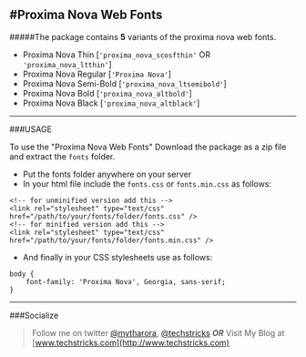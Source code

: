 #Proxima Nova Web Fonts
-----------------------

#####The package contains **5** variants of the proxima nova web fonts.


 - Proxima Nova Thin [`'proxima_nova_scosfthin'` OR `'proxima_nova_ltthin'`]
 - Proxima Nova Regular [`'Proxima Nova'`]
 - Proxima Nova Semi-Bold [`'proxima_nova_ltsemibold'`]
 - Proxima Nova Bold [`'proxima_nova_altbold'`]
 - Proxima Nova Black  [`'proxima_nova_altblack'`]

-----------

###USAGE

To use the "Proxima Nova Web Fonts" Download the package as a zip file and extract the `fonts` folder.

 - Put the fonts folder anywhere on your server
 - In your html file include the `fonts.css` or `fonts.min.css` as follows:
```
<!-- for unminified version add this -->
<link rel="stylesheet" type="text/css" href="/path/to/your/fonts/folder/fonts.css" />
<!-- for minified version add this -->
<link rel="stylesheet" type="text/css" href="/path/to/your/fonts/folder/fonts.min.css" />
```

 - And finally in your CSS stylesheets use as follows:
```
body {
    font-family: 'Proxima Nova', Georgia, sans-serif;
}
```
--------------

###Socialize
>Follow me on twitter [@mytharora](), [@techstricks]() ***OR***
>Visit My Blog at [www.techstricks.com](http://www.techstricks.com)
